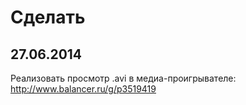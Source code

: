 Сделать
=======

27.06.2014
----------
Реализовать просмотр .avi в медиа-проигрывателе: http://www.balancer.ru/g/p3519419
